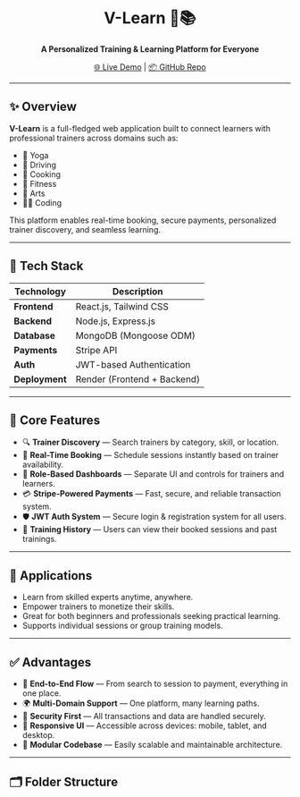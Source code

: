 <div align="center">
  <h1>V-Learn 🧠📚</h1>
  <p><strong>A Personalized Training & Learning Platform for Everyone</strong></p>
  <a href="https://v-learn-platform.onrender.com/">🌐 Live Demo</a> |
  <a href="https://github.com/Himender-Singh/v-learn">📦 GitHub Repo</a>
</div>

---

## ✨ Overview

**V-Learn** is a full-fledged web application built to connect learners with professional trainers across domains such as:

- 🧘 Yoga
- 🚗 Driving
- 🍳 Cooking
- 💪 Fitness
- 🎨 Arts
- 👨‍💻 Coding

This platform enables real-time booking, secure payments, personalized trainer discovery, and seamless learning.

---

## 🚀 Tech Stack

| Technology        | Description                             |
|------------------|-----------------------------------------|
| **Frontend**      | React.js, Tailwind CSS                  |
| **Backend**       | Node.js, Express.js                     |
| **Database**      | MongoDB (Mongoose ODM)                  |
| **Payments**      | Stripe API                              |
| **Auth**          | JWT-based Authentication                |
| **Deployment**    | Render (Frontend + Backend)             |

---

## 🔑 Core Features

- 🔍 **Trainer Discovery** — Search trainers by category, skill, or location.
- 📅 **Real-Time Booking** — Schedule sessions instantly based on trainer availability.
- 👥 **Role-Based Dashboards** — Separate UI and controls for trainers and learners.
- 💳 **Stripe-Powered Payments** — Fast, secure, and reliable transaction system.
- 🛡️ **JWT Auth System** — Secure login & registration system for all users.
- 🧾 **Training History** — Users can view their booked sessions and past trainings.

---

## 🎯 Applications

- Learn from skilled experts anytime, anywhere.
- Empower trainers to monetize their skills.
- Great for both beginners and professionals seeking practical learning.
- Supports individual sessions or group training models.

---

## ✅ Advantages

- 🎯 **End-to-End Flow** — From search to session to payment, everything in one place.
- 🌍 **Multi-Domain Support** — One platform, many learning paths.
- 🔐 **Security First** — All transactions and data are handled securely.
- 📱 **Responsive UI** — Accessible across devices: mobile, tablet, and desktop.
- 🔧 **Modular Codebase** — Easily scalable and maintainable architecture.

---

## 🗂️ Folder Structure

